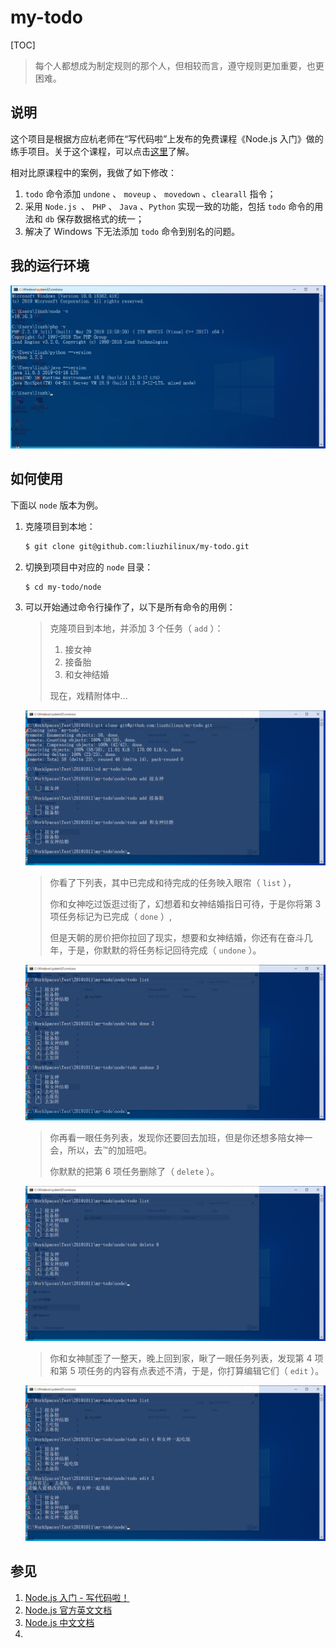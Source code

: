 # my-todo
[TOC]



> 每个人都想成为制定规则的那个人，但相较而言，遵守规则更加重要，也更困难。



## 说明

这个项目是根据方应杭老师在“写代码啦”上发布的免费课程《Node.js 入门》做的练手项目。关于这个课程，可以点击[这里](https://xiedaimala.com/courses/75e749fb-909e-4e10-9212-b6e725a6d35f#/common "Node.js 入门 - 写代码啦！")了解。

相对比原课程中的案例，我做了如下修改：

1. `todo` 命令添加 `undone` 、 `moveup` 、 `movedown` 、`clearall` 指令；
2. 采用 `Node.js `、 `PHP` 、 `Java` 、`Python` 实现一致的功能，包括 `todo` 命令的用法和 `db` 保存数据格式的统一；
3. 解决了 Windows 下无法添加 `todo` 命令到别名的问题。

## 我的运行环境

![运行环境](_img/env.png)

## 如何使用

下面以 `node` 版本为例。

1. 克隆项目到本地：

   ```bash
   $ git clone git@github.com:liuzhilinux/my-todo.git
   ```

2. 切换到项目中对应的 `node` 目录：

   ```shell
   $ cd my-todo/node
   ```

3. 可以开始通过命令行操作了，以下是所有命令的用例：

   > 克隆项目到本地，并添加 3 个任务（ `add` ）：
   >
   > 1. 接女神
   > 2. 接备胎
   > 3. 和女神结婚
   >
   > 现在，戏精附体中...

   ![例 1](_img/example_1.png)

   >你看了下列表，其中已完成和待完成的任务映入眼帘（ `list` ），
   >
   >你和女神吃过饭逛过街了，幻想着和女神结婚指日可待，于是你将第 3 项任务标记为已完成（ `done` ）,
   >
   >但是天朝的房价把你拉回了现实，想要和女神结婚，你还有在奋斗几年，于是，你默默的将任务标记回待完成（ `undone` ）。

   ![例 2](_img/example_2.png)

   >你再看一眼任务列表，发现你还要回去加班，但是你还想多陪女神一会，所以，去™的加班吧。
   >
   >你默默的把第 6 项任务删除了（ `delete` ）。

   ![例 3](_img/example_3.png)

   >你和女神腻歪了一整天，晚上回到家，瞅了一眼任务列表，发现第 4 项和第 5 项任务的内容有点表述不清，于是，你打算编辑它们（ `edit` ）。

   ![例 4](_img/example_4.png)

## 参见

1. [Node.js 入门 - 写代码啦！](https://xiedaimala.com/courses/75e749fb-909e-4e10-9212-b6e725a6d35f#/common "Node.js 入门 - 写代码啦！")
2. [Node.js 官方英文文档](https://nodejs.org/api/)
3. [Node.js 中文文档](http://nodejs.cn/api/ "API 文档 | Node.js 中文网")
4. 

